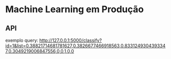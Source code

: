 # Machine Learning em Produção

## API
exemplo query: http://127.0.0.1:5000/classify?id=1&list=0.38821714681781627,0.3826677466918563,0.8331249304393347,0.3049219006847556,0,0,1,0,0
